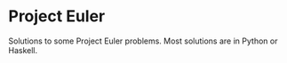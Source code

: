# Project Euler

Solutions to some Project Euler problems. Most solutions are in Python or Haskell. 